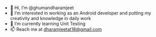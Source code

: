 - 👋 Hi, I’m @ghumandharamjeet
- 👀 I’m interested in working as an Android developer and putting my creativity and knowledge in daily work
- 🌱 I’m currently learning Unit Testing
- 📫 Reach me at dharamjeetat18@gmail.com

<!---
ghumandharamjeet/ghumandharamjeet is a ✨ special ✨ repository because its `README.md` (this file) appears on your GitHub profile.
You can click the Preview link to take a look at your changes.
--->
